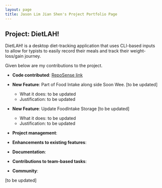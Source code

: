 ```yaml
---
layout: page
title: Jason Lim Jian Shen's Project Portfolio Page
---
```


## Project: DietLAH!

DietLAH! is a desktop diet-tracking application that uses CLI-based inputs to allow for typists to easily record their meals and track their weight-loss/gain journey.

Given below are my contributions to the project.

- **Code contributed**: [RepoSense link](https://nus-cs2103-ay2021s2.github.io/tp-dashboard/?search=&sort=groupTitle&sortWithin=title&timeframe=commit&mergegroup=&groupSelect=groupByRepos&breakdown=true&checkedFileTypes=docs~functional-code~test-code~other&since=&tabOpen=true&tabType=authorship&tabAuthor=jasaaanlim&tabRepo=AY2021S2-CS2103T-T12-2%2Ftp%5Bmaster%5D&authorshipIsMergeGroup=false&authorshipFileTypes=docs~functional-code~test-code&authorshipIsBinaryFileTypeChecked=false)

* **New Feature**: Part of Food Intake along side Soon Wee. [to be updated]
    * What it does: to be updated
    * Justification: to be updated

* **New Feature**: Update FoodIntake Storage [to be updated]
    * What it does: to be updated
    * Justification: to be updated

* **Project management**:

* **Enhancements to existing features**:

* **Documentation**:

* **Contributions to team-based tasks**:

* **Community**:

[to be updated]
